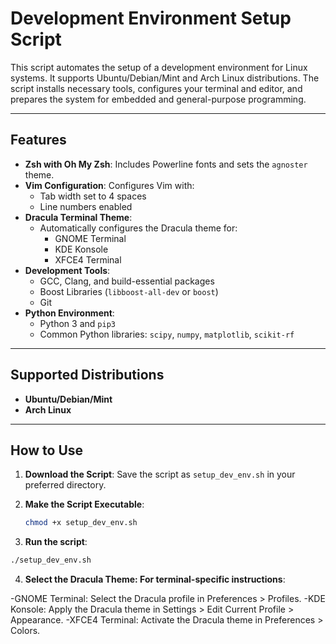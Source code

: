 # Development Environment Setup Script

This script automates the setup of a development environment for Linux systems. It supports Ubuntu/Debian/Mint and Arch Linux distributions. The script installs necessary tools, configures your terminal and editor, and prepares the system for embedded and general-purpose programming.

---

## Features
- **Zsh with Oh My Zsh**: Includes Powerline fonts and sets the `agnoster` theme.
- **Vim Configuration**: Configures Vim with:
  - Tab width set to 4 spaces
  - Line numbers enabled
- **Dracula Terminal Theme**:
  - Automatically configures the Dracula theme for:
    - GNOME Terminal
    - KDE Konsole
    - XFCE4 Terminal
- **Development Tools**:
  - GCC, Clang, and build-essential packages
  - Boost Libraries (`libboost-all-dev` or `boost`)
  - Git
- **Python Environment**:
  - Python 3 and `pip3`
  - Common Python libraries: `scipy`, `numpy`, `matplotlib`, `scikit-rf`

---

## Supported Distributions
- **Ubuntu/Debian/Mint**
- **Arch Linux**

---

## How to Use
1. **Download the Script**:
   Save the script as `setup_dev_env.sh` in your preferred directory.

2. **Make the Script Executable**:
   ```bash
   chmod +x setup_dev_env.sh
   
3. **Run the script**:
  ```bash
  ./setup_dev_env.sh
  ```

4. **Select the Dracula Theme: For terminal-specific instructions**:

-GNOME Terminal: Select the Dracula profile in Preferences > Profiles.
-KDE Konsole: Apply the Dracula theme in Settings > Edit Current Profile > Appearance.
-XFCE4 Terminal: Activate the Dracula theme in Preferences > Colors.
 
